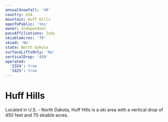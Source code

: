 ```yaml
---
annualSnowfall: '40'
country: USA
mountain: Huff Hills
openToPublic: 'Yes'
owner: Independent
passAffiliations: Indy
skiableAcres: '70'
skied: 'No'
state: North Dakota
surfaceLiftsOnly: 'No'
verticalDrop: '450'
operated:
  '2324': true
  '2425': true
---
```



# Huff Hills

Located in U.S. - North Dakota, Huff Hills is a ski area with a vertical drop of 450 feet and 70 skiable acres.

